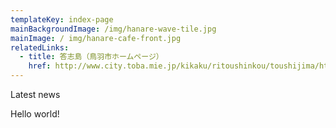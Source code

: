 ```yaml
---
templateKey: index-page
mainBackgroundImage: /img/hanare-wave-tile.jpg
mainImage: / img/hanare-cafe-front.jpg
relatedLinks:
  - title: 答志島（鳥羽市ホームページ）
    href: http://www.city.toba.mie.jp/kikaku/ritoushinkou/toushijima/html/toushijima.html
---
```


Latest news

Hello world!
